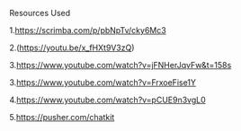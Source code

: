 Resources Used


1.https://scrimba.com/p/pbNpTv/cky6Mc3

2.(https://youtu.be/x_fHXt9V3zQ)

3.https://www.youtube.com/watch?v=jFNHerJqvFw&t=158s

3.https://www.youtube.com/watch?v=FrxoeFise1Y

4.https://www.youtube.com/watch?v=pCUE9n3vgL0

5.https://pusher.com/chatkit
